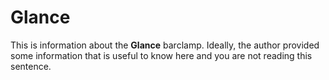 # Glance

This is information about the **Glance** barclamp. Ideally, the author provided some information that is 
useful to know here and you are not reading this sentence.
